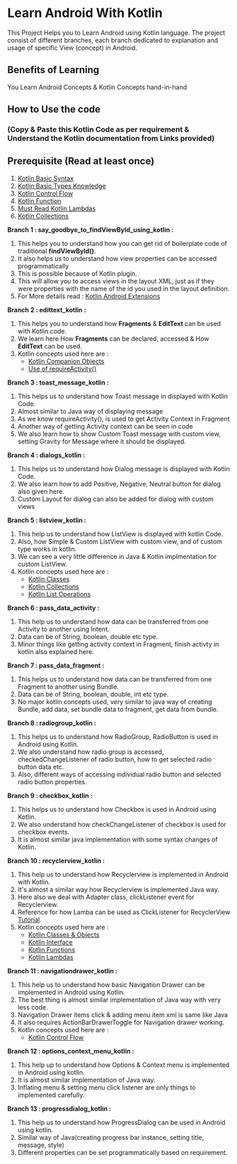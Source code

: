 # Learn Android With Kotlin

This Project Helps you to Learn Android using Kotlin language. 
The project consist of different branches, each branch dedicated to explanation and usage of specific View (concept) in Android.

## Benefits of Learning
You Learn Android Concepts & Kotlin Concepts hand-in-hand

## How to Use the code 
### (Copy & Paste this Kotlin Code as per requirement & Understand the Kotlin documentation from Links provided)

## Prerequisite (Read at least once)
1. [Kotlin Basic Syntax](https://kotlinlang.org/docs/reference/basic-syntax.html)
2. [Kotlin Basic Types Knowledge](https://kotlinlang.org/docs/reference/basic-types.html)
3. [Kotlin Control Flow](https://kotlinlang.org/docs/reference/control-flow.html)
4. [Kotlin Function](https://kotlinlang.org/docs/reference/functions.html)
5. [Must Read Kotlin Lambdas](https://kotlinlang.org/docs/reference/lambdas.html)
6. [Kotlin Collections](https://kotlinlang.org/docs/reference/collections-overview.html)

**Branch 1 : say_goodbye_to_findViewById_using_kotlin :**
1. This helps you to understand how you can get rid of boilerplate code of traditional **findViewById()**. 
2. It also helps us to understand how view properties can be accessed programmatically
3. This is possible because of Kotlin plugin.
4. This will allow you to access views in the layout XML, just as if they were properties with the name of the id you used in the layout definition.
5. For More details read : [Kotlin Android Extensions](https://antonioleiva.com/kotlin-android-extensions/)

**Branch 2 : edittext_kotlin :**
1. This helps you to understand how **Fragments** & **EditText** can be used with Kotlin code.
2. We learn here How **Fragments** can be declared, accessed & How **EditText** can be used.
3. Kotlin concepts used here are : 
   - [Kotlin Companion Objects](https://kotlinlang.org/docs/tutorials/kotlin-for-py/objects-and-companion-objects.html)
   - [Use of requireActivity()]( https://android.jlelse.eu/the-requireactivity-and-requirecontext-example-1c089ce11a3a)
   
   
 **Branch 3 : toast_message_kotlin :**
 1. This helps us to understand how Toast message in displayed with Kotlin Code. 
 2. Almost similar to Java way of displaying message
 3. As we know requireActivity(), is used to get Activity Context in Fragment
 4. Another way of getting Activity context can be seen in code
 5. We also learn how to show Custom Toast message with custom view, setting Gravity for Message where it should be displayed.
 
 
 **Branch 4 : dialogs_kotlin :**
 1. This helps us to understand how Dialog message is displayed with Kotlin Code.
 2. We also learn how to add Positive, Negative, Neutral button for dialog also given here.
 3. Custom Layout for dialog can also be added for dialog with custom views
 
 **Branch 5 : listview_kotlin :**
 1. This help us to understand how ListView is displayed with kotlin Code.
 2. Also, how Simple & Custom ListView with custom view, and of custom type works in kotlin.
 3. We can see a very little difference in Java & Kotlin implmentation for custom ListView.
 4. Kotlin concepts used here are :
    - [Kotlin Classes](https://kotlinlang.org/docs/tutorials/kotlin-for-py/classes.html)
    - [Kotlin Collections](https://kotlinlang.org/docs/reference/collections-overview.html)
    - [Kotlin List Operations](https://kotlinlang.org/docs/reference/list-operations.html)
    
**Branch 6 : pass_data_activity :**
1. This help us to understand how data can be transferred from one Activity to another using Intent.
2. Data can be of String, boolean, double etc type.
3. Minor things like getting activity context in Fragment, finish activty in kotlin also explained here.

**Branch 7 : pass_data_fragment :**
1. This helps us to understand how data can be transferred from one Fragment to another using Bundle.
2. Data can be of String, boolean, double, int etc type.
3. No major kotlin concepts used, very similar to java way of creating Bundle, add data, set bundle data to fragment, get data from bundle.

**Branch 8 : radiogroup_kotlin :**
1. This helps us to understand how RadioGroup, RadioButton is used in Android using Kotlin.
2. We also understand how radio group is accessed, checkedChangeListener of radio button, how to get selected radio button data etc.
3. Also, different ways of accessing individual radio button and selected radio button properties.

**Branch 9 : checkbox_kotlin :**
1. This helps us to understand how Checkbox is used in Android using Kotlin.
2. We also understand how checkChangeListener of checkbox is used for checkbox events.
3. It is almost similar java implementation with some syntax changes of Kotlin.

**Branch 10 : recyclerview_kotlin :**
1. This help us to understand how Recyclerview is implemented in Android with Kotlin.
2. It's almost a similar way how Recyclerview is implemented Java way.
3. Here also we deal with Adapter class, clickListener event for Recyclerview.
4. Reference for how Lamba can be used as ClickListener for RecyclerView [Tutorial](https://www.andreasjakl.com/recyclerview-kotlin-style-click-listener-android/).
5. Kotlin concepts used here are :
   - [Kotlin Classes & Objects](https://kotlinlang.org/docs/reference/classes.html)
   - [Kotlin Interface](https://kotlinlang.org/docs/reference/interfaces.html)
   - [Kotlin Functions](https://kotlinlang.org/docs/reference/functions.html)
   - [Kotlin Lambdas](https://kotlinlang.org/docs/reference/lambdas.html)
   
**Branch 11 : navigationdrawer_kotlin :**
1. This help us to understand how basic Navigation Drawer can be implemented in Android using Kotlin.
2. The best thing is almost similar implementation of Java way with very less code.
3. Navigation Drawer items click & adding menu item xml is same like Java
4. It also requires ActionBarDrawerToggle for Navigation drawer working.
5. Kotlin concepts used here are :
   - [Kotlin Control Flow](https://kotlinlang.org/docs/reference/control-flow.html)
   
   
**Branch 12 : options_context_menu_kotlin :**
1. This help up to understand how Options & Context menu is implemented in Android using kotlin.
2. It is almost similar implementation of Java way.
3. Inflating menu & setting menu click listener are only things to implemented carefully.


**Branch 13 : progressdialog_kotlin :**
1. This help us to understand how ProgressDialog can be used in Android using kotlin.
2. Similar way of Java(creating progress bar instance, setting title, message, style)
3. Different properties can be set programmatically based on requirement.





 
  

